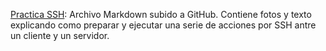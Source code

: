 [Practica SSH](https://github.com/alvaro-mondongo/clase/blob/main/UD4%3A%20Treball%20en%20remot/practica.md): Archivo Markdown subido a GitHub. Contiene fotos y texto explicando como preparar y ejecutar una serie de acciones por SSH antre un cliente y un servidor.
